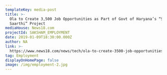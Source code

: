 ```yaml
---
templateKey: media-post
title: >-
  Ola to Create 3,500 Job Opportunities as Part of Govt of Haryana’s “Saksham
  Saarthi” Project
mediaHouse: News18.com
projectId: SAKSHAM_EMPLOYMENT
date: 2019-01-09T18:30:00.000Z
author: NA
link: >-
  https://www.news18.com/news/tech/ola-to-create-3500-job-opportunities-as-part-of-govt-of-haryanas-saksham-saarthi-project-1998083.html
tag: Employment
displayOnHomePage: false
image: /img/employment-2.jpg
---
```


